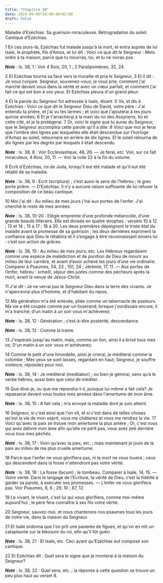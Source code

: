 ```yaml
---
title: "Chapitre 38"
date: 2024-09-06T18:40:48+02:00
draft: false
---
```



Maladie d’Ezéchias.
Sa guérison miraculeuse.
Rétrogradation du soleil.
Cantique d’Ezéchias.


1 En ces jours-là, Ezéchias fut malade jusqu'à la mort, et entra auprès de lui Isaïe, le prophète, fils d'Amos, et lui dit : Voici ce que dit le Seigneur : Mets ordre à ta maison, parce que tu mourras, toi, et tu ne vivras pas.

***Note*** :  Is. 38, 1 : Voir 4 Rois, 20, 1 ; 2 Paralipomènes, 32, 24.

2 Et Ezéchias tourna sa face vers la muraille et pria le Seigneur, 3 Et il dit : Je vous conjure. Seigneur, souvenez-vous, je vous prie, comment j'ai marché devant vous dans la vérité et avec un cœur parfait, et comment j'ai fait ce qui est bon à vos yeux. Et Ezéchias pleura d'un grand pleur.


4 Et la parole du Seigneur fut adressée à Isaïe, disant :5 Va, et dis à Ezéchias : Voici ce que dit le Seigneur Dieu de David, votre père : J'ai entendu ta prière, et j'ai vu tes larmes ; et voici que j'ajouterai à tes jours quinze années; 6 Et je t'arracherai à la main du roi des Assyriens, toi et cette cité, et je la protégerai. 7 Or, voici le signe que tu auras du Seigneur, que le Seigneur accomplira cette parole qu'il a dite :8 Voici que moi je ferai que l'ombre des lignes par lesquelles elle était descendue sur l'horloge d'Achaz au soleil, retournera en arrière de dix lignes. Et le soleil retourna de dix lignes par les degrés par lesquels il était descendu.

***Note*** :  Is. 38, 8 : Voir Ecclésiastique, 48, 26. ― Je ferai, etc. Voir, sur ce fait miraculeux, 4 Rois, 20, 11. ― Voir la note 22 à la fin du volume.


9 Écrit d'Ezéchias, roi de Juda, lorsqu'il eut été malade et qu'il eut été rétabli de sa maladie.

***Note*** :  Is. 38, 9 : Ecrit (scriptura) ; c’est aussi le sens de l’hébreu ; le grec porte prière. ― D’Ezéchias. Il n’y a aucune raison suffisante de lui refuser la composition de ce beau cantique.


10 Moi j'ai dit : Au milieu de mes jours j'irai aux portes de l'enfer. J'ai cherché le reste de mes années.

***Note*** :  Is. 38, 10-20 : Elégie empreinte d’une profonde mélancolie, d’une grande beauté littéraire. Elle est divisée en quatre strophes : versets 10 à 12 ; 13 et 14 ; 15 à 17 ; 18 à 20. Les deux premières dépeignent le triste état du malade avant la promesse de sa guérison ; les deux dernières expriment la confiance que Dieu le rétablira et il s’engage à être reconnaissant envers lui : c’est son action de grâces.

***Note*** :  Is. 38, 10 : Au milieu de mes jours, etc. Les Hébreux regardaient comme une espèce de malédiction et de punition de Dieu de mourir au milieu de leur carrière, et avant d’avoir achevé les jours d’une vie ordinaire. Comparer à Psaumes, 54, 23 ; 101, 24 ; Jérémie, 17, 11. ― Aux portes de l’enfer, hébreu : scheôl, séjour des justes comme des pécheurs après la mort, avant la venue de Jésus-Christ.


11 J'ai dit : Je ne verrai pas le Seigneur Dieu dans la terre des vivants. Je n'apercevrai plus d'homme, et d'habitant du repos.


12 Ma génération m'a été enlevée, pliée comme un tabernacle de pasteurs. Ma vie a été coupée comme par un tisserand; lorsque j'ourdissais encore, il m'a tranché; d'un matin à un soir vous m'achèverez.

***Note*** :  Is. 38, 12 : Génération ; c’est-à-dire postérité, descendance.

***Note*** :  Is. 38, 12 : Comme la trame.


13 J'espérais jusqu'au matin; mais, comme un lion, ainsi il a brisé tous mes os; D'un matin à un soir vous m'achèverez;


14 Comme le petit d'une hirondelle, ainsi je crierai, je méditerai comme la colombe ; Mes yeux se sont lassés, regardant en haut; Seigneur, je souffre violence, répondez pour moi.

***Note*** :  Is. 38, 14 : Je méditerai (meditabor) ; ou bien je gémirai, sens qu’a le verbe hébreu, aussi bien que celui de méditer.


15 Que dirai-je, ou que me répondra-t-il, puisque lui-même a fait cela? Je repasserai devant vous toutes mes années dans l'amertume de mon âme.

***Note*** :  Is. 38, 15 : A fait cela ; m’a envoyé la maladie dont je suis atteint.


16 Seigneur, si c'est ainsi que l'on vit, et si c'est dans de telles choses qu'est la vie de mon esprit, vous me châtierez et vous me rendrez la vie. 17 Voici qu'avec la paix se trouve mon amertume la plus amère ; Or, c'est vous qui avez délivré mon âme afin qu'elle ne pérît pas, vous avez jeté derrière vous tous mes péchés.

***Note*** :  Is. 38, 17 : Voici qu’avec la paix, etc. ; mais maintenant je jouis de la paix au milieu de ma plus cruelle amertume.


18 Parce que l'enfer ne vous glorifiera pas, ni la mort ne vous louera ; ceux qui descendent dans la fosse n'attendront pas votre vérité.

***Note*** :  Is. 38, 18 : La fosse (lacum) ; le tombeau. Comparer à Isaïe, 14, 15. ― Votre vérité. Dans le langage de l’Ecriture, la vérité de Dieu, c’est la fidélité à garder sa parole, à exécuter ses promesses. ― L’enfer ne vous glorifiera pas. Voir Psaumes, 6, 6 ; 29, 10 ; 87, 12.


19 Le vivant, le vivant, c'est lui qui vous glorifiera, comme moi-même aujourd'hui ; le père fera connaître à ses fils votre vérité.


20 Seigneur, sauvez-moi, et nous chanterons nos psaumes tous les jours de notre vie, dans la maison du Seigneur.


21 Et Isaïe ordonna que l'on prît une panerée de figues, et qu'on en mît un cataplasme sur la blessure du roi, afin qu'il fût guéri.

***Note*** :  Is. 38, 21 : Et Isaïe, etc. Ceci avant qu’Ezéchias eut composé son cantique.

22 Et Ezéchias dit : Quel sera le signe que je monterai à la maison du Seigneur?

***Note*** :  Is. 38, 22 : Quel sera, etc. ; la réponse à cette question se trouve un peu plus haut au verset 8.

